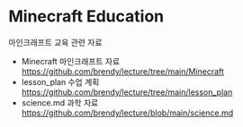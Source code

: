 # Minecraft Education
마인크래프트 교육 관련 자료

- Minecraft 마인크래프트 자료 https://github.com/brendy/lecture/tree/main/Minecraft
- lesson_plan 수업 계획 https://github.com/brendy/lecture/tree/main/lesson_plan
- science.md 과학 자료 https://github.com/brendy/lecture/blob/main/science.md
